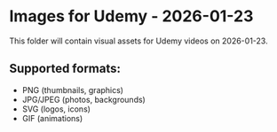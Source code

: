 # Images for Udemy - 2026-01-23

This folder will contain visual assets for Udemy videos on 2026-01-23.

## Supported formats:
- PNG (thumbnails, graphics)
- JPG/JPEG (photos, backgrounds)
- SVG (logos, icons)
- GIF (animations)
